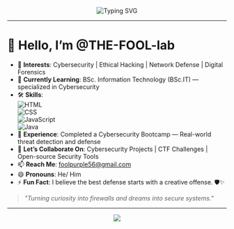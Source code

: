 <p align="center">
  <img src="https://readme-typing-svg.demolab.com?font=Fira+Code&weight=500&size=24&pause=1000&color=00FEEF&background=FFFFFF00&center=true&vCenter=true&width=500&height=50&lines=Hello+There!+I'm+THE-FOOL-lab.;Cybersecurity+Enthusiast+%F0%9F%9B%A1%EF%B8%8F;Always+Learning+Something+New+%F0%9F%93%9A;" alt="Typing SVG" />
</p>

---

# 👋 Hello, I’m @THE-FOOL-lab

- 👀 **Interests**: Cybersecurity | Ethical Hacking | Network Defense | Digital Forensics  
- 🌱 **Currently Learning**: BSc. Information Technology (BSc.IT) — specialized in Cybersecurity  
- 🛠️ **Skills**:  
  ![HTML](https://img.shields.io/badge/HTML-5-orange?style=for-the-badge&logo=html5)  
  ![CSS](https://img.shields.io/badge/CSS-3-blue?style=for-the-badge&logo=css3)  
  ![JavaScript](https://img.shields.io/badge/JavaScript-yellow?style=for-the-badge&logo=javascript)  
  ![Java](https://img.shields.io/badge/Java-Programming-blueviolet?style=for-the-badge&logo=java)  
- 🧠 **Experience**: Completed a Cybersecurity Bootcamp — Real-world threat detection and defense  
- 💬 **Let’s Collaborate On**: Cybersecurity Projects | CTF Challenges | Open-source Security Tools  
- 📫 **Reach Me**: foolpurple56@gmail.com 
- 😄 **Pronouns**: He/ Him 
- ⚡ **Fun Fact**: I believe the best defense starts with a creative offense. 🛡️✨

> _"Turning curiosity into firewalls and dreams into secure systems."_

---

<p align="center">
  <img src="https://capsule-render.vercel.app/api?type=waving&color=0:00FEEF,100:3A3B3C&height=100&section=footer" />
</p>
